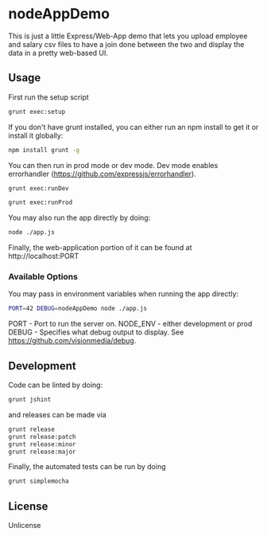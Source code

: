 # nodeAppDemo
This is just a little Express/Web-App demo that lets you upload employee and salary csv files to
have a join done between the two and display the data in a pretty web-based UI.

## Usage
First run the setup script

```bash
grunt exec:setup
```

If you don't have grunt installed, you can either run an npm install
to get it or install it globally:

```bash
npm install grunt -g
```

You can then run in prod mode or dev mode.  Dev mode enables 
errorhandler (https://github.com/expressjs/errorhandler).

```bash
grunt exec:runDev
```

```bash
grunt exec:runProd
```

You may also run the app directly by doing:

```bash
node ./app.js
```

Finally, the web-application portion of it can be found at
http://localhost:PORT

### Available Options
You may pass in environment variables when running 
the app directly:

```bash
PORT=42 DEBUG=nodeAppDemo node ./app.js
```

PORT - Port to run the server on.
NODE_ENV - either development or prod
DEBUG - Specifies what debug output to display.  See https://github.com/visionmedia/debug.

## Development
Code can be linted by doing:

```bash
grunt jshint
```

and releases can be made via

```bash
grunt release
grunt release:patch
grunt release:minor
grunt release:major
```

Finally, the automated tests can be run by doing
```bash
grunt simplemocha
```

## License
Unlicense